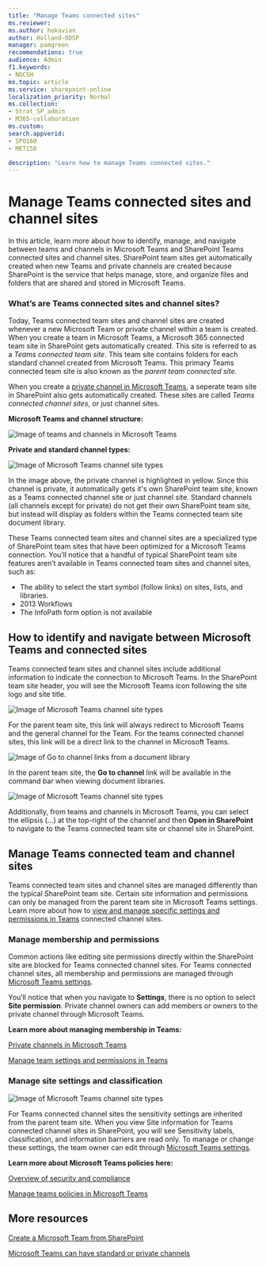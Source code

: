 ```yaml
---
title: "Manage Teams connected sites"
ms.reviewer: 
ms.author: hokavian
author: Holland-ODSP
manager: pamgreen
recommendations: true
audience: Admin
f1.keywords:
- NOCSH
ms.topic: article
ms.service: sharepoint-online
localization_priority: Normal
ms.collection:  
- Strat_SP_admin
- M365-collaboration
ms.custom:
search.appverid:
- SPO160
- MET150

description: "Learn how to manage Teams connected sites."
---
```


# Manage Teams connected sites and channel sites
  
In this article, learn more about how to identify, manage, and navigate between teams and channels in Microsoft Teams and SharePoint Teams connected sites and channel sites. SharePoint team sites get automatically created when new Teams and private channels are created because SharePoint is the service that helps manage, store, and organize files and folders that are shared and stored in Microsoft Teams.

### What’s are Teams connected sites and channel sites?
Today, Teams connected team sites and channel sites are created whenever a new Microsoft Team or private channel within a team is created. When you create a team in Microsoft Teams, a Microsoft 365 connected team site in SharePoint gets automatically created. This site is referred to as a *Teams connected team site*. This team site contains folders for each standard channel created from Microsoft Teams. This primary Teams connected team site is also known as the *parent team connected site*.
<br>

When you create a [private channel in Microsoft Teams](/MicrosoftTeams/private-channels), a seperate team site in SharePoint also gets automatically created. These sites are called *Teams connected channel sites*, or just channel sites.
<br>

**Microsoft Teams and channel structure:**

![Image of teams and channels in Microsoft Teams](media/overview-teams-connected.png)

**Private and standard channel types:**

![Image of Microsoft Teams channel site types](media/teams-channel-sites-2.png)

In the image above, the private channel is highlighted in yellow. Since this channel is private, it automatically gets it's own SharePoint team site, known as a Teams connected channel site or just channel site. Standard channels (all channels except for private) do not get their own SharePoint team site, but instead will display as folders within the Teams connected team site document library.
<br>

These Teams connected team sites and channel sites are a specialized type of SharePoint team sites that have been optimized for a Microsoft Teams connection. You’ll notice that a handful of typical SharePoint team site features aren’t available in Teams connected team sites and channel sites, such as:
- The ability to select the start symbol (follow links) on sites, lists, and libraries.
- 2013 Workflows
- The InfoPath form option is not available


## How to identify and navigate between Microsoft Teams and connected sites

Teams connected team sites and channel sites include additional information to indicate the connection to Microsoft Teams. In the SharePoint team site header, you will see the Microsoft Teams icon following the site logo and site title. 

![Image of Microsoft Teams channel site types](media/teams-connected-icon.png)


For the parent team site, this link will always redirect to Microsoft Teams and the general channel for the Team. For the teams connected channel sites, this link will be a direct link to the channel in Microsoft Teams.

![Image of Go to channel links from a document library](media/teams-connected-links.png) 

In the parent team site, the **Go to channel** link will be available in the command bar when viewing document libraries.

![Image of Microsoft Teams channel site types](media/Teams-open-in-sp.png)

Additionally, from teams and channels in Microsoft Teams, you can select the ellipsis (…) at the top-right of the channel and then **Open in SharePoint** to navigate to the Teams connected team site or channel site in SharePoint.



## Manage Teams connected team and channel sites 

Teams connected team sites and channel sites are managed differently than the typical SharePoint team site. Certain site information and permissions can only be managed from the parent team site in Microsoft Teams settings. Learn more about how to [view and manage specific settings and permissions in Teams](https://support.microsoft.com/office/manage-team-settings-and-permissions-in-teams-ce053b04-1b8e-4796-baa8-90dc427b3acc#:~:text=If%20you%E2%80%99re%20a%20team%20owner%2C%20you%27re%20in%20control,or%20permissions%20you%20want%20to%20use.%20See%20More) connected channel sites.


### Manage membership and permissions
Common actions like editing site permissions directly within the SharePoint site are blocked for Teams connected channel sites. For Teams connected channel sites, all membership and permissions are managed through [Microsoft Teams settings](https://support.microsoft.com/office/manage-team-settings-and-permissions-in-teams-ce053b04-1b8e-4796-baa8-90dc427b3acc#:~:text=If%20you%E2%80%99re%20a%20team%20owner%2C%20you%27re%20in%20control,or%20permissions%20you%20want%20to%20use.%20See%20More). 
<br>

You’ll notice that when you navigate to **Settings**, there is no option to select **Site permission**. Private channel owners can add members or owners to the private channel through Microsoft Teams. 

**Learn more about managing membership in Teams:**

[Private channels in Microsoft Teams](/MicrosoftTeams/private-channels)
<br>

[Manage team settings and permissions in Teams](https://support.microsoft.com/office/manage-team-settings-and-permissions-in-teams-ce053b04-1b8e-4796-baa8-90dc427b3acc)


### Manage site settings and classification

![Image of Microsoft Teams channel site types](media/teams-site-settings.png)

For Teams connected channel sites the sensitivity settings are inherited from the parent team site. When you view Site information for Teams connected channel sites in SharePoint, you will see Sensitivity labels, classification, and information barriers are read only. To manage or change these settings, the team owner can edit through [Microsoft Teams settings](https://support.microsoft.com/office/manage-team-settings-and-permissions-in-teams-ce053b04-1b8e-4796-baa8-90dc427b3acc#:~:text=If%20you%E2%80%99re%20a%20team%20owner%2C%20you%27re%20in%20control,or%20permissions%20you%20want%20to%20use.%20See%20More).


**Learn more about Microsoft Teams policies here:**

[Overview of security and compliance](/microsoftteams/security-compliance-overview)
<br>

[Manage teams policies in Microsoft Teams](/MicrosoftTeams/teams-policies)


## More resources

[Create a Microsoft Team from SharePoint](https://support.microsoft.com/office/create-a-microsoft-team-from-sharepoint-545973b6-c38f-426a-b2b6-16405a561628)
<br>

[Microsoft Teams can have standard or private channels](https://support.microsoft.com/office/teams-can-have-standard-or-private-channels-de3e20b0-7494-439c-b7e5-75899ebe6a0e)




